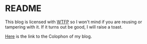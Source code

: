 README
======================

This blog is licensed with [WTFP](http://en.wikipedia.org/wiki/WTFPL) so I won't mind if you are reusing or tampering with it.
If it turns out be good, I will raise a toast. 

[Here](http://raghunayyar.com/about/) is the link to the Colophon of my blog.
